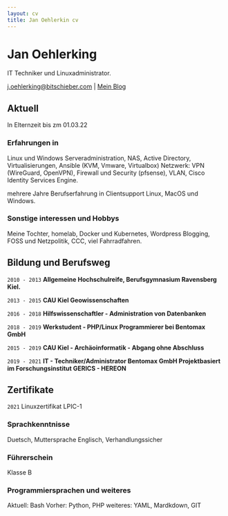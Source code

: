 ```yaml
---
layout: cv
title: Jan Oehlerkin cv
---
```


# Jan Oehlerking
IT Techniker und Linuxadministrator.

<div id="webaddress">
<a href="mailto:j.oehlerking@bitschieber.com">j.oehlerking@bitschieber.com</a>
| <a href="http://bitschieber.com">Mein Blog</a>
</div>


## Aktuell

In Elternzeit bis zm 01.03.22

### Erfahrungen in

Linux und Windows Serveradministration, NAS, Active Directory, Virtualisierungen, Ansible (KVM, Vmware, Virtualbox) Netzwerk: VPN (WireGuard, OpenVPN), Firewall und Security (pfsense), VLAN, Cisco Identity Services Engine.

mehrere Jahre Berufserfahrung in Clientsupport Linux, MacOS und Windows.

### Sonstige interessen und Hobbys

Meine Tochter, homelab, Docker und Kubernetes, Wordpress Blogging, FOSS und Netzpolitik, CCC, viel Fahrradfahren.


## Bildung und Berufsweg

`2010 - 2013`
__Allgemeine Hochschulreife, Berufsgymnasium Ravensberg Kiel.__

`2013 - 2015`
__CAU Kiel Geowissenschaften__

`2016 - 2018`
__Hilfswissenschaftler - Administration von Datenbanken__

`2018 - 2019` 
__Werkstudent - PHP/Linux Programmierer bei Bentomax GmbH__

`2015 - 2019`
__CAU Kiel - Archäoinformatik - Abgang ohne Abschluss__

`2019 - 2021`
__IT - Techniker/Administrator Bentomax GmbH
Projektbasiert im Forschungsinstitut GERICS - HEREON__

## Zertifikate

`2021`
Linuxzertifikat LPIC-1 

### Sprachkenntnisse
Duetsch, Muttersprache
Englisch, Verhandlungssicher

### Führerschein
Klasse B

### Programmiersprachen und weiteres

Aktuell:
Bash
Vorher:
Python, PHP
weiteres:
YAML, Mardkdown, GIT
